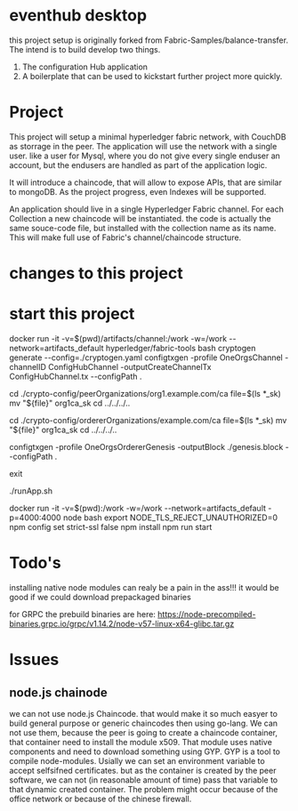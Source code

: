
# eventhub desktop
this project setup is originally forked from Fabric-Samples/balance-transfer. The intend is to build develop two things.
1. The configuration Hub application
2. A boilerplate that can be used to kickstart further project more quickly.

# Project
This project will setup a minimal hyperledger fabric network, with CouchDB as storrage in the peer.
The application will use the network with a single user. like a user for Mysql, where you do not give every single enduser an account,
but the endusers are handled as part of the application logic.

It will introduce a chaincode, that will allow to expose APIs, that are similar to mongoDB. As the project progress, even
Indexes will be supported.

An application should live in a single Hyperledger Fabric channel. For each Collection a new chaincode will be instantiated.
the code is actually the same souce-code file, but installed with the collection name as its name. 
This will make full use of Fabric's channel/chaincode structure. 




# changes to this project



# start this project


docker run -it -v=$(pwd)/artifacts/channel:/work -w=/work --network=artifacts_default  hyperledger/fabric-tools bash
  cryptogen generate --config=./cryptogen.yaml
  configtxgen -profile OneOrgsChannel -channelID ConfigHubChannel -outputCreateChannelTx ConfigHubChannel.tx --configPath .
  
  cd ./crypto-config/peerOrganizations/org1.example.com/ca
  file=$(ls *_sk)
  mv "${file}" org1ca_sk
  cd ../../../..

  cd ./crypto-config/ordererOrganizations/example.com/ca
  file=$(ls *_sk)
  mv "${file}" org1ca_sk
  cd ../../../..

  configtxgen -profile OneOrgsOrdererGenesis -outputBlock ./genesis.block --configPath .

  exit


./runApp.sh

docker run -it -v=$(pwd):/work -w=/work --network=artifacts_default -p=4000:4000 node bash
  export NODE_TLS_REJECT_UNAUTHORIZED=0
  npm config set strict-ssl false
  npm install 
  npm run start



# Todo's
installing native node modules can realy be a pain in the ass!!! 
it would be good if we could download prepackaged binaries

for GRPC the prebuild binaries are here:
https://node-precompiled-binaries.grpc.io/grpc/v1.14.2/node-v57-linux-x64-glibc.tar.gz


# Issues
## node.js chainode
we can not use node.js Chaincode. that would make it so much easyer to build general purpose or generic chaincodes then
using go-lang.
We can not use them, because the peer is going to create a chaincode container, that container need to install
the module x509. That module uses native components and need to download something using GYP. GYP is a tool to compile
node-modules. Usially we can set an environment variable to accept selfsifned certificates. but as the container is 
created by the peer software, we can not (in reasonable amount of time) pass that variable to that dynamic created
container. 
The problem might occur because of the office network or because of the chinese firewall.

